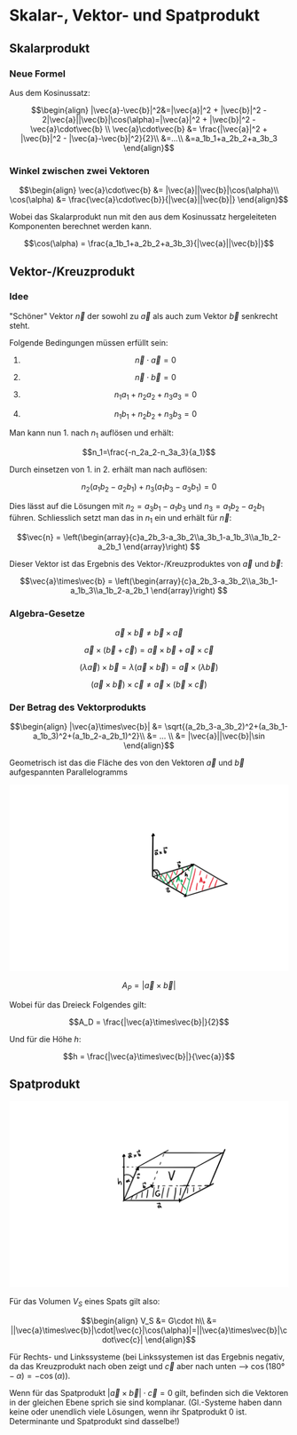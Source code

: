 # Skalar-, Vektor- und Spatprodukt

## Skalarprodukt

### Neue Formel

Aus dem Kosinussatz:

$$\begin{align}
  |\vec{a}-\vec{b}|^2&=|\vec{a}|^2 + |\vec{b}|^2 - 2|\vec{a}||\vec{b}|\cos(\alpha)=|\vec{a}|^2 + |\vec{b}|^2 - \vec{a}\cdot\vec{b} \\
  \vec{a}\cdot\vec{b} &= \frac{|\vec{a}|^2 + |\vec{b}|^2 - |\vec{a}-\vec{b}|^2}{2}\\
  &=...\\
  &=a_1b_1+a_2b_2+a_3b_3
\end{align}$$

### Winkel zwischen zwei Vektoren

$$\begin{align}
  \vec{a}\cdot\vec{b} &= |\vec{a}||\vec{b}|\cos(\alpha)\\
  \cos(\alpha) &= \frac{\vec{a}\cdot\vec{b}}{|\vec{a}||\vec{b}|}
\end{align}$$

Wobei das Skalarprodukt nun mit den aus dem Kosinussatz hergeleiteten Komponenten berechnet werden kann.

$$\cos(\alpha) = \frac{a_1b_1+a_2b_2+a_3b_3}{|\vec{a}||\vec{b}|}$$

## Vektor-/Kreuzprodukt

### Idee

"Schöner" Vektor $\vec{n}$ der sowohl zu $\vec{a}$ als auch zum Vektor $\vec{b}$ senkrecht steht.

Folgende Bedingungen müssen erfüllt sein:

1.  $$\vec{n}\cdot\vec{a} = 0$$
2.  $$\vec{n}\cdot\vec{b} = 0$$

1.  $$n_1a_1+n_2a_2+n_3a_3 = 0$$
2.  $$n_1b_1+n_2b_2+n_3b_3 = 0$$

Man kann nun 1. nach $n_1$ auflösen und erhält:

$$n_1=\frac{-n_2a_2-n_3a_3}{a_1}$$

Durch einsetzen von 1. in 2. erhält man nach auflösen:

$$n_2(a_1b_2-a_2b_1) + n_3(a_1b_3-a_3b_1) = 0$$

Dies lässt auf die Lösungen mit $n_2=a_3b_1-a_1b_3$ und $n_3=a_1b_2-a_2b_1$ führen. Schliesslich setzt man das in $n_1$ ein und erhält für $\vec{n}$:

$$\vec{n} = \left(\begin{array}{c}a_2b_3-a_3b_2\\a_3b_1-a_1b_3\\a_1b_2-a_2b_1 \end{array}\right) $$

Dieser Vektor ist das Ergebnis des Vektor-/Kreuzproduktes von $\vec{a}$ und $\vec{b}$:

$$\vec{a}\times\vec{b} = \left(\begin{array}{c}a_2b_3-a_3b_2\\a_3b_1-a_1b_3\\a_1b_2-a_2b_1 \end{array}\right) $$

### Algebra-Gesetze

$$\vec{a}\times\vec{b}\neq\vec{b}\times\vec{a}$$

$$\vec{a}\times(\vec{b} + \vec{c}) = \vec{a}\times\vec{b} + \vec{a}\times\vec{c}$$

$$(\lambda\vec{a})\times\vec{b} = \lambda (\vec{a}\times\vec{b}) = \vec{a}\times(\lambda\vec{b})$$

$$(\vec{a}\times\vec{b})\times\vec{c}\neq\vec{a}\times(\vec{b}\times\vec{c})$$

### Der Betrag des Vektorprodukts

$$\begin{align}
  |\vec{a}\times\vec{b}| &= \sqrt{(a_2b_3-a_3b_2)^2+(a_3b_1-a_1b_3)^2+(a_1b_2-a_2b_1)^2}\\
  &= ... \\
  &= |\vec{a}||\vec{b}|\sin
\end{align}$$

Geometrisch ist das die Fläche des von den Vektoren $\vec{a}$ und $\vec{b}$ aufgespannten Parallelogramms

![Der Betrag des Vektorprodukts](../../img/s-v1.png)

$$A_P = |\vec{a}\times\vec{b}|$$

Wobei für das Dreieck Folgendes gilt:

$$A_D = \frac{|\vec{a}\times\vec{b}|}{2}$$

Und für die Höhe $h$:

$$h = \frac{|\vec{a}\times\vec{b}|}{\vec{a}}$$

## Spatprodukt

![Spatprodukt](../../img/s-v2.png)

Für das Volumen $V_S$ eines Spats gilt also:

$$\begin{align}
  V_S &= G\cdot h\\
  &= ||\vec{a}\times\vec{b}|\cdot|\vec{c}|\cos(\alpha)|=||\vec{a}\times\vec{b}|\cdot\vec{c}|
\end{align}$$

Für Rechts- und Linkssysteme (bei Linkssystemen ist das Ergebnis negativ, da das Kreuzprodukt nach oben zeigt und $\vec{c}$ aber nach unten --> $\cos(180°-\alpha) = -\cos(\alpha)$).

Wenn für das Spatprodukt $|\vec{a}\times\vec{b}|\cdot\vec{c}=0$ gilt, befinden sich die Vektoren in der gleichen Ebene sprich sie sind komplanar. (Gl.-Systeme haben dann keine oder unendlich viele Lösungen, wenn ihr Spatprodukt 0 ist. Determinante und Spatprodukt sind dasselbe!)